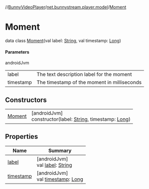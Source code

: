 //[BunnyVideoPlayer](../../../index.md)/[net.bunnystream.player.model](../index.md)/[Moment](index.md)

# Moment

data class [Moment](index.md)(val label: [String](https://kotlinlang.org/api/latest/jvm/stdlib/kotlin-stdlib/kotlin/-string/index.html), val timestamp: [Long](https://kotlinlang.org/api/latest/jvm/stdlib/kotlin-stdlib/kotlin/-long/index.html))

#### Parameters

androidJvm

| | |
|---|---|
| label | The text description label for the moment |
| timestamp | The timestamp of the moment in milliseconds |

## Constructors

| | |
|---|---|
| [Moment](-moment.md) | [androidJvm]<br>constructor(label: [String](https://kotlinlang.org/api/latest/jvm/stdlib/kotlin-stdlib/kotlin/-string/index.html), timestamp: [Long](https://kotlinlang.org/api/latest/jvm/stdlib/kotlin-stdlib/kotlin/-long/index.html)) |

## Properties

| Name | Summary |
|---|---|
| [label](label.md) | [androidJvm]<br>val [label](label.md): [String](https://kotlinlang.org/api/latest/jvm/stdlib/kotlin-stdlib/kotlin/-string/index.html) |
| [timestamp](timestamp.md) | [androidJvm]<br>val [timestamp](timestamp.md): [Long](https://kotlinlang.org/api/latest/jvm/stdlib/kotlin-stdlib/kotlin/-long/index.html) |
